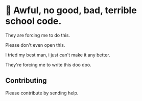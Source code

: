 # 🏫 Awful, no good, bad, terrible school code.
They are forcing me to do this.

Please don't even open this. 

I tried my best man, i just can't make it any better. 

They're forcing me to write this doo doo.

## Contributing
Please contribute by sending help.
